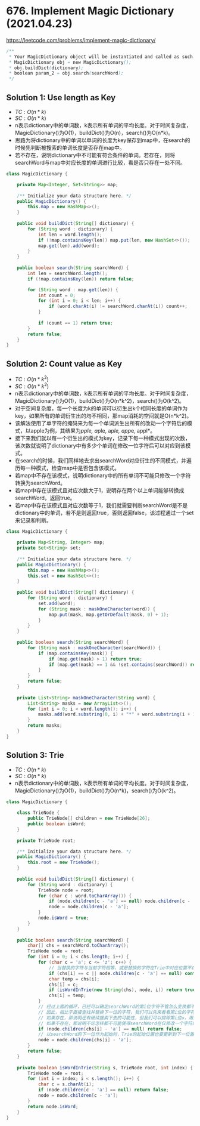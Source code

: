 # 676. Implement Magic Dictionary (2021.04.23)

https://leetcode.com/problems/implement-magic-dictionary/

```java
/**
 * Your MagicDictionary object will be instantiated and called as such:
 * MagicDictionary obj = new MagicDictionary();
 * obj.buildDict(dictionary);
 * boolean param_2 = obj.search(searchWord);
 */
```

## Solution 1: Use length as Key

- $TC:O(n*k)$
- $SC:O(n*k)$
- n表示dictionary中的单词数，k表示所有单词的平均长度。对于时间复杂度，MagicDictionary()为O(1)，buildDict()为O(n)，search()为O(n*k)。
- 思路为将dictionary中的单词以单词的长度为key保存到map中，在search的时候先判断被搜索的单词长度是否存在map中。
- 若不存在，说明dictionary中不可能有符合条件的单词。若存在，则将searchWord与map中对应长度的单词进行比较，看是否只存在一处不同。

```java
class MagicDictionary {

    private Map<Integer, Set<String>> map;
    
    /** Initialize your data structure here. */
    public MagicDictionary() {
        this.map = new HashMap<>();
    }
    
    public void buildDict(String[] dictionary) {
        for (String word : dictionary) {
            int len = word.length();
            if (!map.containsKey(len)) map.put(len, new HashSet<>());
            map.get(len).add(word);
        }
    }
    
    public boolean search(String searchWord) {
        int len = searchWord.length();
        if (!map.containsKey(len)) return false;

        for (String word : map.get(len)) {
            int count = 0;
            for (int i = 0; i < len; i++) {
                if (word.charAt(i) != searchWord.charAt(i)) count++;
            }
            
            if (count == 1) return true;
        }
        return false;
    }
}
```

## Solution 2: Count value as Key

- $TC:O(n*k^2)$
- $SC:O(n*k^2)$
- n表示dictionary中的单词数，k表示所有单词的平均长度。对于时间复杂度，MagicDictionary()为O(1)，buildDict()为O(n*k^2)，search()为O(k^2)。
- 对于空间复杂度，每一个长度为k的单词可以衍生出k个相同长度的单词作为key，如果所有的单词衍生出的均不相同，那map消耗的空间就是O(n*k^2)。
- 该解法使用了单字符的掩码来为每一个单词派生出所有的改动一个字符后的模式，以apple为例，其结果为*pple, a*ple, ap*le, app*e, appl*。
- 接下来我们就以每一个衍生出的模式为key，记录下每一种模式出现的次数，该次数就说明了dictionary中有多少个单词在修改一位字符后可以对应到该模式。
- 在search的时候，我们同样地去求出searchWord对应衍生的不同模式，并遍历每一种模式，检查map中是否包含该模式。
- 若map中不存在该模式，说明dictionary中的所有单词不可能只修改一个字符转换为searchWord。
- 若map中存在该模式且对应次数大于1，说明存在两个以上单词能够转换成searchWord，返回true。
- 若map中存在该模式且对应次数等于1，我们就需要判断searchWord是不是dictionary中的单词，若不是则返回true，否则返回false，该过程通过一个set来记录和判断。

```java
class MagicDictionary {

    private Map<String, Integer> map;
    private Set<String> set;
    
    /** Initialize your data structure here. */
    public MagicDictionary() {
        this.map = new HashMap<>();
        this.set = new HashSet<>();
    }
    
    public void buildDict(String[] dictionary) {
        for (String word : dictionary) {
            set.add(word);
            for (String mask : maskOneCharacter(word)) {
                map.put(mask, map.getOrDefault(mask, 0) + 1);
            }
        }
    }
    
    public boolean search(String searchWord) {
        for (String mask : maskOneCharacter(searchWord)) {
            if (map.containsKey(mask)) {
                if (map.get(mask) > 1) return true;
                if (map.get(mask) == 1 && !set.contains(searchWord)) return true;
            }
        }
        return false;
    }
    
    private List<String> maskOneCharacter(String word) {
        List<String> masks = new ArrayList<>();
        for (int i = 0; i < word.length(); i++) {
            masks.add(word.substring(0, i) + "*" + word.substring(i + 1));
        }
        return masks;
    }
}
```

## Solution 3: Trie

- $TC:O(n*k)$
- $SC:O(n*k)$
- n表示dictionary中的单词数，k表示所有单词的平均长度。对于时间复杂度，MagicDictionary()为O(1)，buildDict()为O(n*k)，search()为O(k^2)。

```java
class MagicDictionary {
    
    class TrieNode {
        public TrieNode[] children = new TrieNode[26];
        public boolean isWord;
    }
    
    private TrieNode root;

    /** Initialize your data structure here. */
    public MagicDictionary() {
        this.root = new TrieNode();
    }
    
    public void buildDict(String[] dictionary) {
        for (String word : dictionary) {
            TrieNode node = root;
            for (char c : word.toCharArray()) {
                if (node.children[c - 'a'] == null) node.children[c - 'a'] = new TrieNode();
                node = node.children[c - 'a'];
            }
            node.isWord = true;
        }
    }
    
    public boolean search(String searchWord) {
        char[] chs = searchWord.toCharArray();
        TrieNode node = root;
        for (int i = 0; i < chs.length; i++) {
            for (char c = 'a'; c <= 'z'; c++) {
                // 当替换的字符与当前字符相等，或是替换的字符在Trie中对应位置不存在，则直接跳过该字符
                if (chs[i] == c || node.children[c - 'a'] == null) continue;
                char temp = chs[i];
                chs[i] = c;
                if (isWordInTrie(new String(chs), node, i)) return true;
                chs[i] = temp;
            }
            // 经过上面的循环，已经可以确定searchWord的第i位字符不管怎么变换都不可能使其对应到Trie中的word
            // 因此，相比于直接查找并替换下一位的字符，我们可以先来看看第i位的字符在Trie的对应位置是否存在
            // 如果存在，那说明还有继续搜索下去的可能性，但我们可以排除第i位u，用第i+1作为起始进行搜索
            // 如果不存在，那说明不论怎样都不可能使得searchWord在仅修改一个字符的条件下对应到Trie中的word
            if (node.children[chs[i] - 'a'] == null) return false;
            // 以searchWord的下一位作为起始时，Trie的起始位置也要更新到下一位置
            node = node.children[chs[i] - 'a'];
        }
        return false;
    }
    
    private boolean isWordInTrie(String s, TrieNode root, int index) {
        TrieNode node = root;
        for (int i = index; i < s.length(); i++) {
            char c = s.charAt(i);
            if (node.children[c - 'a'] == null) return false;
            node = node.children[c - 'a'];
        }
        return node.isWord;
    }
}
```